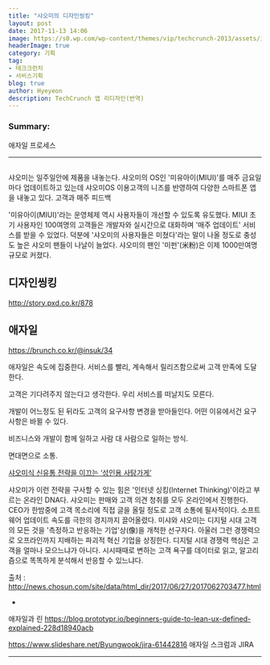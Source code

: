 ```yaml
---
title: "샤오미의 디자인씽킹"
layout: post
date: 2017-11-13 14:06
image: https://s0.wp.com/wp-content/themes/vip/techcrunch-2013/assets/images/logo.svg
headerImage: true
category: 기획
tag:
- 테크크런치
- 서비스기획
blog: true
author: Hyeyeon
description: TechCrunch 앱 리디자인(번역)
---
```


### Summary:

애자일 프로세스

---

##

샤오미는 일주일안에 제품을 내놓는다. 샤오미의 OS인 '미유아이(MIUI)'를 매주 금요일마다 업데이트하고 있는데 샤오미OS 이용고객의 니즈를 반영하여 다양한 스마트폰 앱을 내놓고 있다. 고객과 매주 피드백

 '미유아이(MIUI)'라는 운영체제 역시 사용자들이 개선할 수 있도록 유도했다. MIUI 초기 사용자인 100여명의 고객들은 개발자와 실시간으로 대화하며 '매주 업데이트' 서비스를 받을 수 있었다. 덕분에 '샤오미의 사용자들은 미쳤다'라는 말이 나올 정도로 충성도 높은 샤오미 팬들이 나날이 늘었다. 샤오미의 팬인 '미펀'(米粉)은 이제 1000만여명 규모로 커졌다.

## 디자인씽킹

http://story.pxd.co.kr/878

## 애자일

https://brunch.co.kr/@insuk/34

애자일은 속도에 집중한다. 서비스를 빨리, 계속해서 릴리즈함으로써 고객 만족에 도달한다.

고객은 기다려주지 않는다고 생각한다. 우리 서비스를 떠날지도 모른다.

개발이 어느정도 된 뒤라도 고객의 요구사항 변경을 받아들인다. 어떤 이유에서건 요구사항은 바뀔 수 있다.

비즈니스와 개발이 함께 일하고 사람 대 사람으로 일하는 방식.

면대면으로 소통.

[샤오미식 신유통 전략을 이끄는 ‘성인용 사탕가게’](http://platum.kr/archives/88115)

샤오미가 이런 전략을 구사할 수 있는 힘은 '인터넷 싱킹(Internet Thinking)'이라고 부르는 온라인 DNA다. 샤오미는 판매와 고객 의견 청취를 모두 온라인에서 진행한다. CEO가 한밤중에 고객 목소리에 직접 글을 올릴 정도로 고객 소통에 필사적이다. 소프트웨어 업데이트 속도를 극한의 경지까지 끌어올렸다. 미샤와 샤오미는 디지털 시대 고객의 모든 것을 '측정하고 반응하는 기업'상(像)을 개척한 선구자다. 아울러 그런 경쟁력으로 오프라인까지 지배하는 파괴적 혁신 기업을 상징한다.
디지털 시대 경쟁력 핵심은 고객을 얼마나 모으느냐가 아니다. 시시때때로 변하는 고객 욕구를 데이터로 읽고, 알고리즘으로 똑똑하게 분석해서 반응할 수 있느냐다.

출처 : http://news.chosun.com/site/data/html_dir/2017/06/27/2017062703477.html

+
애자일과 린
https://blog.prototypr.io/beginners-guide-to-lean-ux-defined-explained-228d18940acb

https://www.slideshare.net/Byungwook/jira-61442816
애자일 스크럼과 JIRA

---
